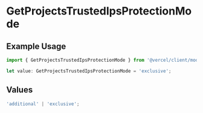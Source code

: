# GetProjectsTrustedIpsProtectionMode

## Example Usage

```typescript
import { GetProjectsTrustedIpsProtectionMode } from '@vercel/client/models/operations';

let value: GetProjectsTrustedIpsProtectionMode = 'exclusive';
```

## Values

```typescript
'additional' | 'exclusive';
```
